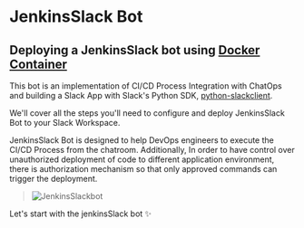 # JenkinsSlack Bot
## Deploying a JenkinsSlack bot using [Docker Container](https://github.com/vivekgrover1/jenkinsbot/blob/master/Dockerfile) 
This bot is an implementation of CI/CD Process Integration with ChatOps and building a Slack App with Slack's Python SDK, [python-slackclient](http://python-slackclient.readthedocs.io/en/latest/).

We'll cover all the steps you'll need to configure and deploy JenkinsSlack Bot to your Slack Workspace.

JenkinsSlack Bot is designed to help DevOps engineers to execute the CI/CD Process from the chatroom. Additionally, In order to have control over unauthorized deployment of code to different application environment, there is authorization mechanism so that only approved commands can trigger the deployment. 

>![JenkinsSlackbot](https://s3.ap-south-1.amazonaws.com/jenkinsbot/ezgif.com-optimize.gif)


Let's start with the jenkinsSlack bot :sparkles:
